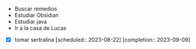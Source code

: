 - Buscar remedios 
- Estudiar Obsidian
- Estudiar java
- Ir a la casa de Lucas 
- [x] tomar sertralina   [scheduled:: 2023-08-22]  [completion:: 2023-09-09]

